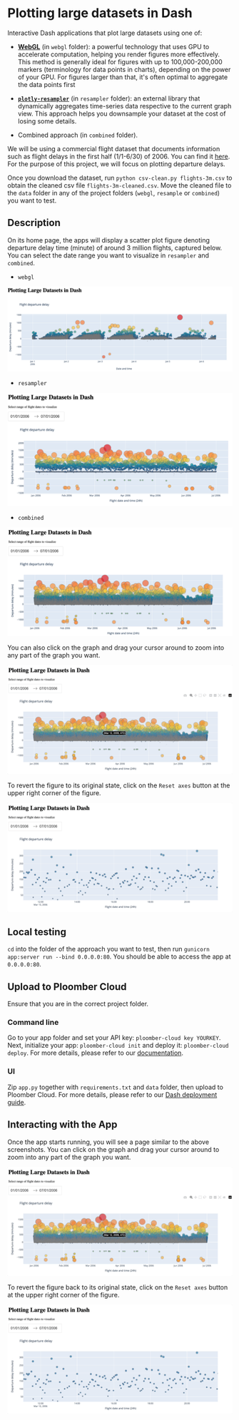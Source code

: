 # Plotting large datasets in Dash

Interactive Dash applications that plot large datasets using one of:
- [**WebGL**](https://plotly.com/python/webgl-vs-svg/) (in `webgl` folder): a powerful technology that uses GPU to accelerate computation, helping you render figures more effectively. This method is generally ideal for figures with up to 100,000-200,000 markers (terminology for data points in charts), depending on the power of your GPU. For figures larger than that, it's often optimal to aggregate the data points first

- [**`plotly-resampler`**](https://github.com/predict-idlab/plotly-resampler) (in `resampler` folder): an external library that dynamically aggregates time-series data respective to the current graph view. This approach helps you downsample your dataset at the cost of losing some details.

- Combined approach (in `combined` folder).

We will be using a commercial flight dataset that documents information such as flight delays in the first half (1/1-6/30) of 2006. You can find it [here](https://github.com/vega/falcon/blob/master/data/flights-3m.csv). For the purpose of this project, we will focus on plotting departure delays.

Once you download the dataset, run `python csv-clean.py flights-3m.csv` to obtain the cleaned csv file `flights-3m-cleaned.csv`. Move the cleaned file to the `data` folder in any of the project folders (`webgl`, `resample` or  `combined`) you want to test. 

## Description

On its home page, the apps will display a scatter plot figure denoting departure delay time (minute) of around 3 million flights, captured below. You can select the date range you want to visualize in `resampler` and `combined`.

- `webgl`

![](static/app_webgl.png)

- `resampler`

![](static/app_resampler.png)

- `combined`

![](static/app_combined.png)

You can also click on the graph and drag your cursor around to zoom into any part of the graph you want. 

![](static/zoom_in.gif)

To revert the figure to its original state, click on the `Reset axes` button at the upper right corner of the figure.

![](static/zoom_out.gif)


## Local testing

`cd` into the folder of the approach you want to test, then run `gunicorn app:server run --bind 0.0.0.0:80`. You should be able to access the app at `0.0.0.0:80`.

## Upload to Ploomber Cloud

Ensure that you are in the correct project folder.

### Command line

Go to your app folder and set your API key: `ploomber-cloud key YOURKEY`. Next, initialize your app: `ploomber-cloud init` and deploy it: `ploomber-cloud deploy`. For more details, please refer to our [documentation](https://docs.cloud.ploomber.io/en/latest/user-guide/cli.html).

### UI

Zip `app.py` together with `requirements.txt` and `data` folder, then upload to Ploomber Cloud. For more details, please refer to our [Dash deployment guide](https://docs.cloud.ploomber.io/en/latest/apps/dash.html).

## Interacting with the App

Once the app starts running, you will see a page similar to the above screenshots. You can click on the graph and drag your cursor around to zoom into any part of the graph you want. 

![](static/zoom_in.gif)

To revert the figure back to its original state, click on the `Reset axes` button at the upper right corner of the figure.

![](static/zoom_out.gif)